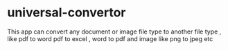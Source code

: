 # universal-convertor
This app can convert any  document or image file type to another file type , like pdf to word pdf to excel , word to pdf and image like png to jpeg etc 
